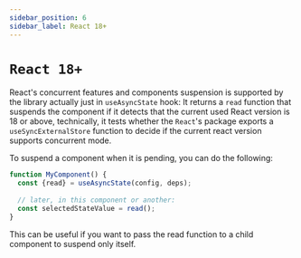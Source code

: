 ```yaml
---
sidebar_position: 6
sidebar_label: React 18+
---
```


# `React 18+`

React's concurrent features and components suspension is 
supported by the library actually just in `useAsyncState` hook: It returns a 
`read` function that suspends the component if it detects that the current 
used React version is 18 or above, technically, it tests whether the `React`'s
package exports a `useSyncExternalStore` function to decide if the current
react version supports concurrent mode.

To suspend a component when it is pending, you can do the following:

```javascript
function MyComponent() {
  const {read} = useAsyncState(config, deps);
  
  // later, in this component or another:
  const selectedStateValue = read();
}
```

This can be useful if you want to pass the read function to a child component
to suspend only itself.
